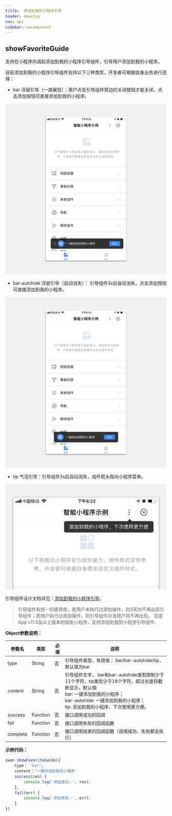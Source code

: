 ```yaml
---
title:  添加到我的小程序引导
header: develop
nav: api
sidebar: nacomponent
---
```


## showFavoriteGuide

支持在小程序内调起添加到我的小程序引导组件，引导用户添加到我的小程序。

目前添加到我的小程序引导组件支持以下三种类型，开发者可根据自身业务进行选择：

 - bar 浮层引导（一直展现）：用户点击引导组件旁边的关闭按钮才能关闭，点击添加按钮可直接添加到我的小程序。

![图片](../../../img/api/nacomponent/强引导.png)

 - bar-autohide 浮层引导（自动消失）： 引导组件3s后自动消失，点击添加按钮可直接添加到我的小程序。

![图片](../../../img/api/nacomponent/中引导.png)

 - tip 气泡引导：引导组件3s后自动消失，组件箭头指向小程序菜单。

![图片](../../../img/api/nacomponent/弱引导.png)

引导组件设计文档详见：<a href="http://smartprogram.baidu.com/docs/design/component/guide_add/">添加到我的小程序引导</a>。

> 引导组件有统一的疲劳度，若用户未执行过添加操作，则3天内不再出现引导组件；若用户执行过添加操作，则引导组件对该用户将不再出现。
> 百度App v11.5及以上版本的智能小程序，支持添加到我到小程序引导组件。

**Object参数说明：**

|参数名 |类型  |必填  |说明|
|---- | ---- | ---- |---- |
|type |String | 否 | 引导组件类型，有效值： bar/bar-autohide/tip， 默认值为bar|
|content |String| 否 | 引导组件文字， bar和bar-autohide类型限制少于11个字符，tip类型少于18个字符，超过长度将截断显示，默认值: <br/>bar: 一键添加到我的小程序；<br> bar-autohide: 一键添加到我的小程序；<br> tip: 添加到我的小程序，下次使用更方便。|
|success |Function  |  否 |  接口调用成功的回调|
|fail   | Function |   否  | 接口调用失败的回调函数|
|complete  |  Function |   否 |  接口调用结束的回调函数（调用成功、失败都会执行）|

**示例代码：**

```javascript
swan.showFavoriteGuide({
    type： 'bar'，
    content：'一键添加到我的小程序'
    success(res) {
        console.log('添加成功：', res);
    },
    fail(err) {
        console.log('添加失败：', err);
    }
})
```

